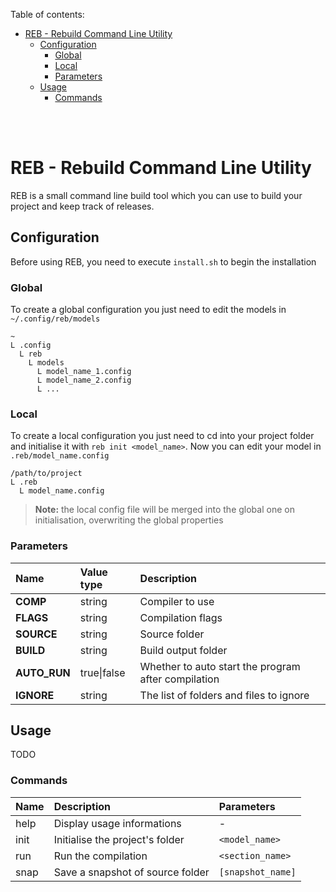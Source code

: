 Table of contents:
- [REB - Rebuild Command Line Utility](#reb---rebuild-command-line-utility)
  - [Configuration](#configuration)
    - [Global](#global)
    - [Local](#local)
    - [Parameters](#parameters)
  - [Usage](#usage)
    - [Commands](#commands)

<br>
<br>

# REB - Rebuild Command Line Utility
REB is a small command line build tool which you can use to build your project and keep track of releases.

## Configuration
Before using REB, you need to execute `install.sh` to begin the installation

### Global
To create a global configuration you just need to edit the models in `~/.config/reb/models`
```
~
L .config
  L reb
    L models
      L model_name_1.config
      L model_name_2.config
      L ...
```

### Local
To create a local configuration you just need to cd into your project folder and initialise it
with `reb init <model_name>`. Now you can edit your model in `.reb/model_name.config`
```
/path/to/project
L .reb
  L model_name.config
```

> **Note:** the local config file will be merged into the global one on initialisation, overwriting the global properties

### Parameters
| Name         | Value type  | Description                                         |
| :----------- | :---------- | :-------------------------------------------------- |
| **COMP**     | string      | Compiler to use                                     |
| **FLAGS**    | string      | Compilation flags                                   |
| **SOURCE**   | string      | Source folder                                       |
| **BUILD**    | string      | Build output folder                                 |
| **AUTO_RUN** | true\|false | Whether to auto start the program after compilation |
| **IGNORE**   | string      | The list of folders and files to ignore             |

## Usage
TODO

### Commands
| Name    | Description                      | Parameters        |
| :------ | :------------------------------- | :---------------- |
| help    | Display usage informations       | -                 |
| init    | Initialise the project's folder  | `<model_name>`    |
| run     | Run the compilation              | `<section_name>`  |
| snap    | Save a snapshot of source folder | `[snapshot_name]` |
